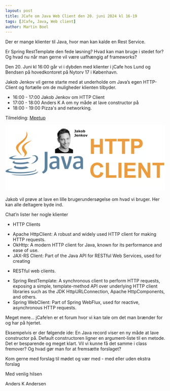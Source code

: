 ```yaml
---
layout: post
title: JCafe om Java Web Client den 20. juni 2024 kl 16-19 
tags: [JCafe, Java, Web client]
author: Martin Boel
---
```


Der er mange klienter til Java, hvor man kan kalde en Rest Service.

Er Spring RestTemplate den fede løsning? 
Hvad kan man bruge i stedet for? 
Og hvad nu når man gerne vil være uafhængig af frameworks?

Den 20. Juni kl 16:00 går vi i dybden med klienter i jCafe hos Lund og Bendsen på hovedkontoret på Nytorv 17 i København.

Jakob Jenkov vil gerne starte med at underholde om Java’s egen HTTP-Client og fortælle om de muligheder klienten tilbyder. 

* 16:00 - 17:00 Jakob Jenkov om HTTP Client
* 17:00 - 18:00 Anders K A om ny måde at lave constructor på
* 18:00 - 19:00 Pizza's and networking.


Tilmelding: [Meetup](https://www.meetup.com/copenhagen-javagruppen-meetup/events/301503412)

<p align="center">
  <img src="/assets/img/posts/2024/2024-06-20-java-http-client.jpg">
</p>


Jakob vil prøve at lave en lille brugerundersøgelse om hvad vi bruger. Her kan alle deltagere byde ind.

Chat’n lister her nogle klienter

- HTTP Clients

* Apache HttpClient: A robust and widely used HTTP client for making HTTP requests.
* OkHttp: A modern HTTP client for Java, known for its performance and ease of use.
* JAX-RS Client: Part of the Java API for RESTful Web Services, used for creating 
- RESTful web clients.
* Spring RestTemplate: A synchronous client to perform HTTP requests, exposing a simple, template-method API over underlying HTTP client libraries such as the JDK HttpURLConnection, Apache HttpComponents, and others.
* Spring WebClient: Part of Spring WebFlux, used for reactive, asynchronous HTTP requests.

Meget mere…
jCafe’en er et forum hvor vi kan tale om det man brænder for og har på hjertet.

Eksempelvis er der følgende ide: En Java record viser en ny måde at lave constructor på. Default constructoren ligner en argument-liste til en metode. Det er besparende og meget klart. Vil vi kunne få det samme i class fremover? Og hvad gør man for at fremsætte forslaget?    

Kom gerne med forslag til mødet og vær med - med eller uden ekstra forslag

Med venlig hilsen

Anders K Andersen
